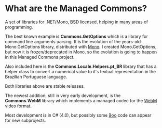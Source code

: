 # What are the Managed Commons? #
	
A set of libraries for .NET/Mono, BSD licensed, helping in many areas of programming.
 
The best known example is __Commons.GetOptions__ which is a library for command line arguments parsing. 
It is the evolution of the years-old Mono.GetOptions library, distributed with [Mono](http://www.mono-project.com). 
I created Mono.GetOptions, but now it is frozen/deprecated in Mono, so the evolution is going to happen in this Managed Commons project.

Also included here is the  __Commons.Locale.Helpers.pt_BR__ library that has a helper class to convert a numerical value 
to it's textual representation in the Brazilian Portuguese language.

Both libraries above are stable releases.

The newest addition, still in very early development, is the __Commons.WebM__ library which implements a managed codec for the [WebM](http://www.webmproject.org/) video format.

Most development is in C# (4.0), but possibly some [Boo](http://boo.codehaus.org/) code can appear for new subprojects.